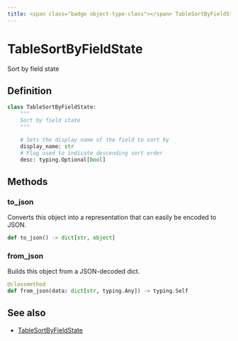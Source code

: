 ```yaml
---
title: <span class="badge object-type-class"></span> TableSortByFieldState
---
```

# <span class="badge object-type-class"></span> TableSortByFieldState

Sort by field state

## Definition

```python
class TableSortByFieldState:
    """
    Sort by field state
    """

    # Sets the display name of the field to sort by
    display_name: str
    # Flag used to indicate descending sort order
    desc: typing.Optional[bool]
```
## Methods

### <span class="badge object-method"></span> to_json

Converts this object into a representation that can easily be encoded to JSON.

```python
def to_json() -> dict[str, object]
```

### <span class="badge object-method"></span> from_json

Builds this object from a JSON-decoded dict.

```python
@classmethod
def from_json(data: dict[str, typing.Any]) -> typing.Self
```

## See also

 * <span class="badge builder"></span> [TableSortByFieldState](./builder-TableSortByFieldState.md)
